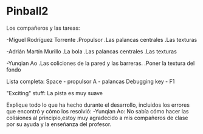 # Pinball2
Los compañeros y las tareas:

-Miguel Rodríguez Torrente
.Propulsor
.Las palancas centrales
.Las texturas

-Adrián Martín Murillo
.La bola
.Las palancas centrales
.Las texturas


-Yunqian Ao
.Las coliciones de la pared y las barreras.
.Poner la textura del fondo

Lista completa:
Space - propulsor
A - palancas
Debugging key - F1

"Exciting" stuff:
La pista es muy suave

Explique todo lo que ha hecho durante el desarrollo, 
incluidos los errores que encontró y cómo los resolvió:
-Yunqian Ao:
No sabía cómo hacer las colisiones al principio,estoy muy agradecido a mis compañeros de clase 
por su ayuda y la enseñanza del profesor.
